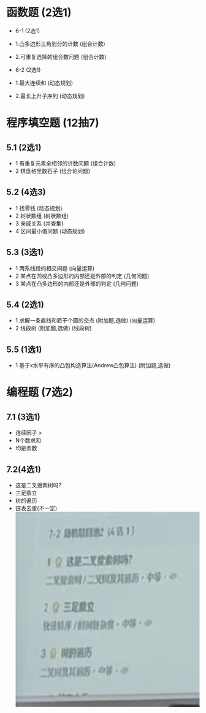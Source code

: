 # 函数题 (2选1)
- 6-1 (2选1)
- 1.凸多边形三角划分的计数 (组合计数)
- 2.可重复选择的组合数问题 (组合计数)

- 6-2 (2选1)
- 1.最大连续和 (动态规划)
- 2.最长上升子序列 (动态规划)

# 程序填空题 (12抽7)
## 5.1 (2选1)
- 1 有重复元素全相邻的计数问题 (组合计数)
- 2 棋盘格里数石子 (组合论问题)
  
## 5.2 (4选3)
- 1 找零钱 (动态规划)
- 2 树状数组 (树状数组)
- 3 亲戚关系 (并查集)
- 4 区间最小值问题 (动态规划)

## 5.3 (3选1)
- 1 两系线段的相交问题 (向量运算)
- 2 某点在凹或凸多边形的内部还是外部的判定 (几何问题)
- 3 某点在凸多边形的内部还是外部的判定 (几何问题)

## 5.4 (2选1)
- 1 求解一条直线和若干个圆的交点 (附加题,选做) (向量运算)
- 2 线段树 (附加题,选做) (线段树)

## 5.5 (1选1)
- 1 基于x水平有序的凸包构造算法(Andrew凸包算法) (附加题,选做)

# 编程题 (7选2)
## 7.1 (3选1)
- 连续因子 >
- N个数求和
- 均是素数

## 7.2(4选1)
- 这是二叉搜索树吗?
- 三足鼎立
- 树的遍历
- 链表去重(不一定)
  ![alt text](./recourse/image-1.png)